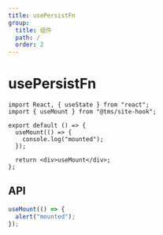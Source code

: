 ```yaml
---
title: usePersistFn
group:
  title: 组件
  path: /
  order: 2
---
```


# usePersistFn

```tsx
import React, { useState } from "react";
import { useMount } from "@tms/site-hook";

export default () => {
  useMount(() => {
    console.log("mounted");
  });

  return <div>useMount</div>;
};
```

## API

```typescript
useMount(() => {
  alert("mounted");
});
```
